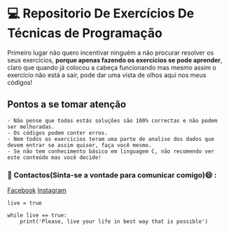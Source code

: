 # :computer: Repositorio De Exercícios De Técnicas de Programação
Primeiro lugar não quero incentivar ninguém a não procurar resolver os seus exercícios, **porque apenas fazendo
os exercícios se pode aprender**, claro que quando já colocou a cabeça funcionando mas mesmo assim o exercício
não está a sair, pode dar uma vista de olhos aqui nos meus códigos!

## Pontos a se tomar atenção
    - Não pense que todas estás soluções são 100% correctas e não podem ser melhoradas.
    - Os códigos podem conter erros.
    - Nem todos os exercícios teram uma parte de analise dos dados que devem entrar se assim quiser, faça você mesmo.
    - Se não tem conhecimento básico em linguagem C, não recomendo ver este conteúdo mas você decide!

### :iphone: Contactos(Sinta-se a vontade para comunicar comigo):smile: :
[Facebook](https://www.facebook.com/EufranioDiogo10)
[Instagram](https://www.instagram.com/eufraniodiogo5/)

```
live = true

while live == true:
    print('Please, live your life in best way that is possible')

```
